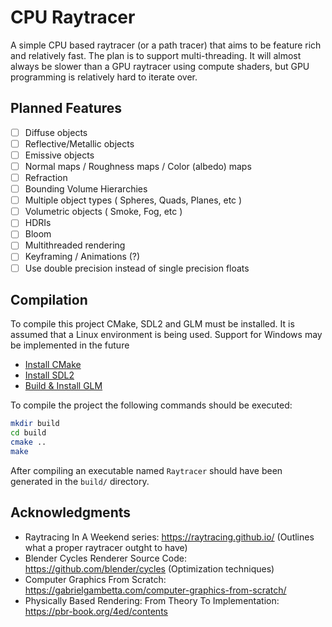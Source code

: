# CPU Raytracer
A simple CPU based raytracer (or a path tracer) that aims to be feature rich and relatively fast. The plan is to support multi-threading. It will almost always be slower than a GPU raytracer using compute shaders, but GPU programming is relatively hard to iterate over.

## Planned Features

- [ ] Diffuse objects
- [ ] Reflective/Metallic objects
- [ ] Emissive objects
- [ ] Normal maps / Roughness maps / Color (albedo) maps
- [ ] Refraction
- [ ] Bounding Volume Hierarchies
- [ ] Multiple object types ( Spheres, Quads, Planes, etc )
- [ ] Volumetric objects ( Smoke, Fog, etc )
- [ ] HDRIs
- [ ] Bloom
- [ ] Multithreaded rendering
- [ ] Keyframing / Animations (?)
- [ ] Use double precision instead of single precision floats

## Compilation
To compile this project CMake, SDL2 and GLM must be installed. It is assumed that a Linux environment is being used. Support for Windows may be implemented in the future
- [Install CMake](https://cmake.org/download/)
- [Install SDL2](https://wiki.libsdl.org/SDL2/Installation)
- [Build & Install GLM](https://github.com/g-truc/glm/tree/master?tab=readme-ov-file#build-and-install)

To compile the project the following commands should be executed:
```bash
mkdir build
cd build
cmake ..
make
```
After compiling an executable named `Raytracer` should have been generated in the `build/` directory.

## Acknowledgments
- Raytracing In A Weekend series: https://raytracing.github.io/ (Outlines what a proper raytracer outght to have)
- Blender Cycles Renderer Source Code: https://github.com/blender/cycles (Optimization techniques)
- Computer Graphics From Scratch: https://gabrielgambetta.com/computer-graphics-from-scratch/
- Physically Based Rendering: From Theory To Implementation: https://pbr-book.org/4ed/contents
